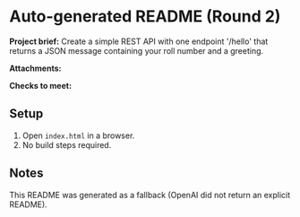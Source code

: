 # Auto-generated README (Round 2)

**Project brief:** Create a simple REST API with one endpoint '/hello' that returns a JSON message containing your roll number and a greeting.

**Attachments:**


**Checks to meet:**


## Setup
1. Open `index.html` in a browser.
2. No build steps required.

## Notes
This README was generated as a fallback (OpenAI did not return an explicit README).